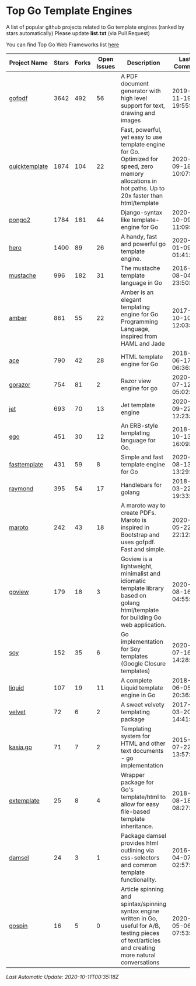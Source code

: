 # Top Go Template Engines
A list of popular github projects related to Go template engines (ranked by stars automatically)
Please update **list.txt** (via Pull Request)

You can find Top Go Web Frameworks list [here](https://github.com/mingrammer/go-web-framework-stars)

| Project Name | Stars | Forks | Open Issues | Description | Last Commit |
| ------------ | ----- | ----- | ----------- | ----------- | ----------- |
| [gofpdf](https://github.com/jung-kurt/gofpdf) | 3642 | 492 | 56 | A PDF document generator with high level support for text, drawing and images | 2019-11-19 19:55:53 |
| [quicktemplate](https://github.com/valyala/quicktemplate) | 1874 | 104 | 22 | Fast, powerful, yet easy to use template engine for Go. Optimized for speed, zero memory allocations in hot paths. Up to 20x faster than html/template | 2020-09-18 10:07:40 |
| [pongo2](https://github.com/flosch/pongo2) | 1784 | 181 | 44 | Django-syntax like template-engine for Go | 2020-10-09 11:09:16 |
| [hero](https://github.com/shiyanhui/hero) | 1400 | 89 | 26 | A handy, fast and powerful go template engine. | 2020-01-09 01:41:20 |
| [mustache](https://github.com/hoisie/mustache) | 996 | 182 | 31 | The mustache template language in Go | 2016-08-04 23:50:33 |
| [amber](https://github.com/eknkc/amber) | 861 | 55 | 22 | Amber is an elegant templating engine for Go Programming Language, inspired from HAML and Jade | 2017-10-10 12:03:22 |
| [ace](https://github.com/yosssi/ace) | 790 | 42 | 28 | HTML template engine for Go | 2018-06-17 06:36:59 |
| [gorazor](https://github.com/sipin/gorazor) | 754 | 81 | 2 | Razor view engine for go | 2020-07-12 05:02:27 |
| [jet](https://github.com/CloudyKit/jet) | 693 | 70 | 13 | Jet  template engine | 2020-09-22 12:23:01 |
| [ego](https://github.com/benbjohnson/ego) | 451 | 30 | 12 | An ERB-style templating language for Go. | 2018-10-13 16:09:26 |
| [fasttemplate](https://github.com/valyala/fasttemplate) | 431 | 59 | 8 | Simple and fast template engine for Go | 2020-08-13 13:29:39 |
| [raymond](https://github.com/aymerick/raymond) | 395 | 54 | 17 | Handlebars for golang | 2018-03-22 19:33:09 |
| [maroto](https://github.com/johnfercher/maroto) | 242 | 43 | 18 | A maroto way to create PDFs. Maroto is inspired in Bootstrap and uses gofpdf. Fast and simple. | 2020-05-22 22:12:30 |
| [goview](https://github.com/foolin/goview) | 179 | 18 | 3 | Goview is a lightweight, minimalist and idiomatic template library based on golang html/template for building Go web application. | 2020-08-16 04:55:52 |
| [soy](https://github.com/robfig/soy) | 152 | 35 | 6 | Go implementation for Soy templates (Google Closure templates) | 2020-07-16 14:28:10 |
| [liquid](https://github.com/osteele/liquid) | 107 | 19 | 11 | A complete Liquid template engine in Go | 2018-06-05 20:36:56 |
| [velvet](https://github.com/gobuffalo/velvet) | 72 | 6 | 2 | A sweet velvety templating package | 2017-03-20 14:41:06 |
| [kasia.go](https://github.com/ziutek/kasia.go) | 71 | 7 | 2 | Templating system for HTML and other text documents - go implementation | 2015-07-22 13:57:53 |
| [extemplate](https://github.com/dannyvankooten/extemplate) | 25 | 8 | 4 | Wrapper package for Go's template/html to allow for easy file-based template inheritance. | 2018-08-18 08:27:29 |
| [damsel](https://github.com/dskinner/damsel) | 24 | 3 | 1 | Package damsel provides html outlining via css-selectors and common template functionality. | 2016-04-07 02:57:10 |
| [gospin](https://github.com/m1/gospin) | 16 | 5 | 0 | Article spinning and spintax/spinning syntax engine written in Go, useful for A/B, testing pieces of text/articles and creating more natural conversations | 2020-05-06 07:53:55 |

*Last Automatic Update: 2020-10-11T00:35:18Z*